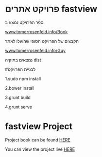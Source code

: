 # פרויקט אתרים fastview
ספר הפרויקט נמצא ב

<a href="http://www.tomerrosenfeld.info/Book">www.tomerrosenfeld.info/Book</a>

הקבצים של הפרויקט הסופי שהועלו לאתר

<a href="http://www.tomerrosenfeld.info/Guy">www.tomerrosenfeld.info/Guy</a>

נמצאים בתיקיה dist

#לבניית הפרויקט

1.sudo npm install

2.bower install

3.grunt build

4.grunt serve

#  fastview Project

Project book can be found <a href="http://www.tomerrosenfeld.info/Book">HERE</a>

You can view the project live <a href="http://www.tomerrosenfeld.info/Guy">HERE</a>
